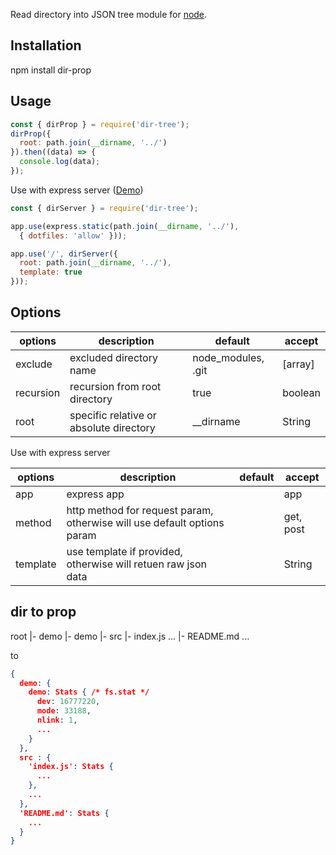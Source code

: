 Read directory into JSON tree module for [node](https://nodejs.org).

## Installation

npm install dir-prop

## Usage

```js
const { dirProp } = require('dir-tree');
dirProp({
  root: path.join(__dirname, '../')
}).then((data) => {
  console.log(data);
});
```

Use with express server ([Demo](https://dir-prop-77617p9138kn.runkit.sh/))

```js
const { dirServer } = require('dir-tree');

app.use(express.static(path.join(__dirname, '../'),
  { dotfiles: 'allow' }));

app.use('/', dirServer({
  root: path.join(__dirname, '../'),
  template: true
}));
```

## Options

| options   | description                             | default            | accept  |
| --------- | --------------------------------------- | ------------------ | ------- |
| exclude   | excluded directory name                 | node_modules, .git | [array] |
| recursion | recursion from root directory           | true               | boolean |
| root      | specific relative or absolute directory | __dirname          | String  |

Use with express server

| options   | description                                                             | default | accept    |
| --------- | ----------------------------------------------------------------------- | ------- | --------- |
| app       | express app                                                             |         | app       |
| method    | http method for request param, otherwise will use default options param |         | get, post |
| template  | use template if provided, otherwise will retuen raw json data           |         | String    |

## dir to prop

root
|- demo
    |- demo
|- src
    |- index.js
    ...
|- README.md
...

to

```JSON
{
  demo: {
    demo: Stats { /* fs.stat */
      dev: 16777220,
      mode: 33188,
      nlink: 1,
      ...
    }
  },
  src : {
    'index.js': Stats {
      ...
    },
    ...
  },
  'README.md': Stats {
    ...
  }
}
```

